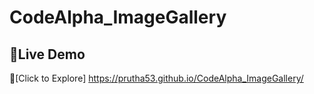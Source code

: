 ﻿# CodeAlpha_ImageGallery

## 🚀Live Demo
🔗[Click to Explore] https://prutha53.github.io/CodeAlpha_ImageGallery/
